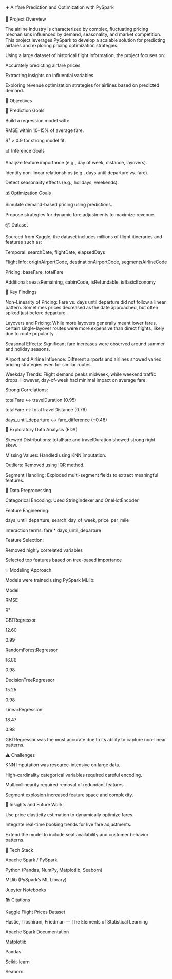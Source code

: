 ✈️ Airfare Prediction and Optimization with PySpark

📘 Project Overview

The airline industry is characterized by complex, fluctuating pricing mechanisms influenced by demand, seasonality, and market competition. This project leverages PySpark to develop a scalable solution for predicting airfares and exploring pricing optimization strategies.

Using a large dataset of historical flight information, the project focuses on:

Accurately predicting airfare prices.

Extracting insights on influential variables.

Exploring revenue optimization strategies for airlines based on predicted demand.

🎯 Objectives

🔮 Prediction Goals

Build a regression model with:

RMSE within 10–15% of average fare.

R² > 0.9 for strong model fit.

📊 Inference Goals

Analyze feature importance (e.g., day of week, distance, layovers).

Identify non-linear relationships (e.g., days until departure vs. fare).

Detect seasonality effects (e.g., holidays, weekends).

💰 Optimization Goals

Simulate demand-based pricing using predictions.

Propose strategies for dynamic fare adjustments to maximize revenue.

📦 Dataset

Sourced from Kaggle, the dataset includes millions of flight itineraries and features such as:

Temporal: searchDate, flightDate, elapsedDays

Flight Info: originAirportCode, destinationAirportCode, segmentsAirlineCode

Pricing: baseFare, totalFare

Additional: seatsRemaining, cabinCode, isRefundable, isBasicEconomy

🧪 Key Findings

Non-Linearity of Pricing: Fare vs. days until departure did not follow a linear pattern. Sometimes prices decreased as the date approached, but often spiked just before departure.

Layovers and Pricing: While more layovers generally meant lower fares, certain single-layover routes were more expensive than direct flights, likely due to route popularity.

Seasonal Effects: Significant fare increases were observed around summer and holiday seasons.

Airport and Airline Influence: Different airports and airlines showed varied pricing strategies even for similar routes.

Weekday Trends: Flight demand peaks midweek, while weekend traffic drops. However, day-of-week had minimal impact on average fare.

Strong Correlations:

totalFare ↔ travelDuration (0.95)

totalFare ↔ totalTravelDistance (0.76)

days_until_departure ↔ fare_difference (−0.48)

🧰 Exploratory Data Analysis (EDA)

Skewed Distributions: totalFare and travelDuration showed strong right skew.

Missing Values: Handled using KNN imputation.

Outliers: Removed using IQR method.

Segment Handling: Exploded multi-segment fields to extract meaningful features.

🔧 Data Preprocessing

Categorical Encoding: Used StringIndexer and OneHotEncoder

Feature Engineering:

days_until_departure, search_day_of_week, price_per_mile

Interaction terms: fare * days_until_departure

Feature Selection:

Removed highly correlated variables

Selected top features based on tree-based importance

💡 Modeling Approach

Models were trained using PySpark MLlib:

Model

RMSE

R²

GBTRegressor

12.60

0.99

RandomForestRegressor

16.86

0.98

DecisionTreeRegressor

15.25

0.98

LinearRegression

18.47

0.98

GBTRegressor was the most accurate due to its ability to capture non-linear patterns.

⚠️ Challenges

KNN Imputation was resource-intensive on large data.

High-cardinality categorical variables required careful encoding.

Multicollinearity required removal of redundant features.

Segment explosion increased feature space and complexity.

🤔 Insights and Future Work

Use price elasticity estimation to dynamically optimize fares.

Integrate real-time booking trends for live fare adjustments.

Extend the model to include seat availability and customer behavior patterns.

💪 Tech Stack

Apache Spark / PySpark

Python (Pandas, NumPy, Matplotlib, Seaborn)

MLlib (PySpark’s ML Library)

Jupyter Notebooks

📚 Citations

Kaggle Flight Prices Dataset

Hastie, Tibshirani, Friedman — The Elements of Statistical Learning

Apache Spark Documentation

Matplotlib

Pandas

Scikit-learn

Seaborn
